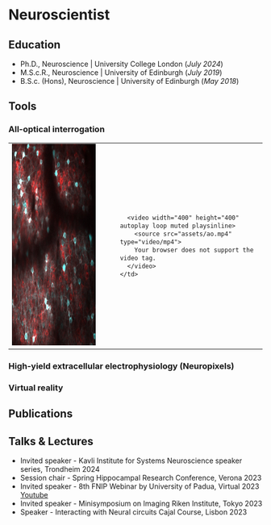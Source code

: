 # Neuroscientist 

## Education
- Ph.D., Neuroscience | University College London (_July 2024_)								       		
- M.S.c.R., Neuroscience | University of Edinburgh (_July 2019_)	 			        		
- B.S.c. (Hons), Neuroscience | University of Edinburgh (_May 2018_)

## Tools
### All-optical interrogation
<table>
  <tr>
    <td>
      <img src="assets/CTX.jpg" alt="Cortex" width="400" height="400">
    </td>
    <td width="20"></td> <!-- gap -->
    <td>
      <!-- use your looping GIF OR MP4 -->
      <!-- If GIF: <img src="assets/ao.gif" alt="AO (looping)" width="400" height="400"> -->

      <video width="400" height="400" autoplay loop muted playsinline>
        <source src="assets/ao.mp4" type="video/mp4">
        Your browser does not support the video tag.
      </video>
    </td>
  </tr>
</table>

### High-yield extracellular electrophysiology (Neuropixels)

### Virtual reality 

## Publications 

## Talks & Lectures
- Invited speaker - Kavli Institute for Systems Neuroscience speaker series, Trondheim 2024
- Session chair - Spring Hippocampal Research Conference, Verona 2023
- Invited speaker  - 8th FNIP Webinar by University of Padua, Virtual 2023 [Youtube](https://www.youtube.com/watch?v=FCxVaeMQ9bs&ab_channel=FNIP)
- Invited speaker - Minisymposium on Imaging Riken Institute, Tokyo 2023
- Speaker - Interacting with Neural circuits Cajal Course, Lisbon 2023

